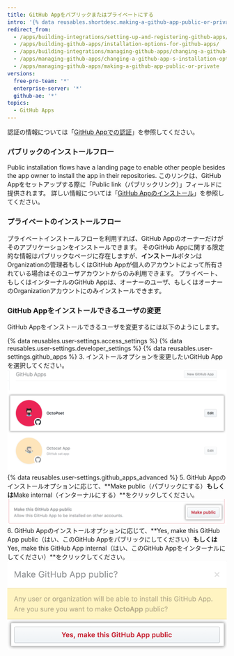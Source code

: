 ```yaml
---
title: GitHub Appをパブリックまたはプライベートにする
intro: '{% data reusables.shortdesc.making-a-github-app-public-or-private %}'
redirect_from:
  - /apps/building-integrations/setting-up-and-registering-github-apps/about-installation-options-for-github-apps/
  - /apps/building-github-apps/installation-options-for-github-apps/
  - /apps/building-integrations/managing-github-apps/changing-a-github-app-s-installation-option/
  - /apps/managing-github-apps/changing-a-github-app-s-installation-option/
  - /apps/managing-github-apps/making-a-github-app-public-or-private
versions:
  free-pro-team: '*'
  enterprise-server: '*'
  github-ae: '*'
topics:
  - GitHub Apps
---
```


認証の情報については「[GitHub Appでの認証](/apps/building-github-apps/authenticating-with-github-apps/#authenticating-as-an-installation)」を参照してください。

### パブリックのインストールフロー

Public installation flows have a landing page to enable other people besides the app owner to install the app in their repositories. このリンクは、GitHub Appをセットアップする際に「Public link（パブリックリンク）」フィールドに提供されます。 詳しい情報については「[GitHub Appのインストール](/apps/installing-github-apps/)」を参照してください。

### プライベートのインストールフロー

プライベートインストールフローを利用すれば、GitHub Appのオーナーだけがそのアプリケーションをインストールできます。 そのGitHub Appに関する限定的な情報はパブリックなページに存在しますが、**インストール**ボタンはOrganizationの管理者もしくはGitHub Appが個人のアカウントによって所有されている場合はそのユーザアカウントからのみ利用できます。 プライベート、もしくはインターナルのGitHub Appは、オーナーのユーザ、もしくはオーナーのOrganizationアカウントにのみインストールできます。

### GitHub Appをインストールできるユーザの変更

GitHub Appをインストールできるユーザを変更するには以下のようにします。

{% data reusables.user-settings.access_settings %}
{% data reusables.user-settings.developer_settings %}
{% data reusables.user-settings.github_apps %}
3. インストールオプションを変更したいGitHub Appを選択してください。 ![アプリケーションの選択](/assets/images/github-apps/github_apps_select-app.png)
{% data reusables.user-settings.github_apps_advanced %}
5. GitHub Appのインストールオプションに応じて、**Make public（パブリックにする）**もしくは**Make internal（インターナルにする）**をクリックしてください。 ![GitHub Appのインストールオプションを変更するボタン](/assets/images/github-apps/github_apps_make_public.png)
6. GitHub Appのインストールオプションに応じて、**Yes, make this GitHub App public（はい、このGitHub Appをパブリックにしてください）**もしくは**Yes, make this GitHub App internal（はい、このGitHub Appをインターナルにしてください）**をクリックしてください。 ![インストールオプションの変更の確認ボタン](/assets/images/github-apps/github_apps_confirm_installation_option.png)

